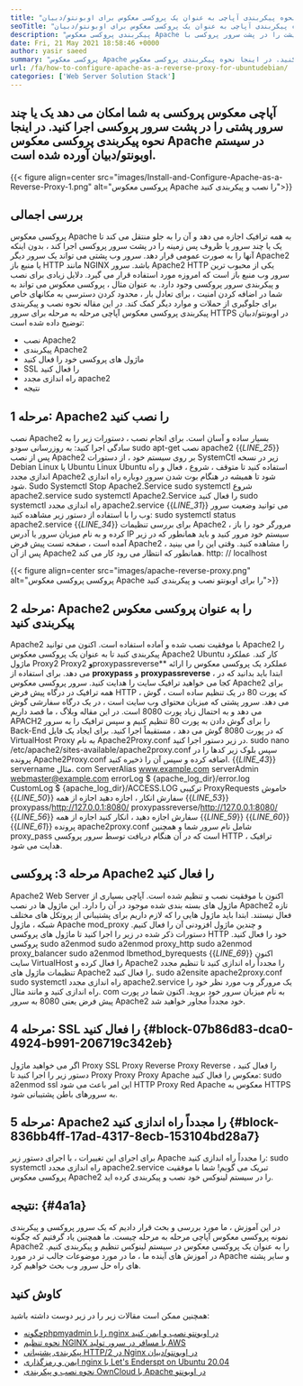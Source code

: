 ```yaml
---
title: "نحوه پیکربندی آپاچی به عنوان یک پروکسی معکوس برای اوبونتو/دبیان" 
seoTitle: "نحوه پیکربندی آپاچی به عنوان یک پروکسی معکوس برای اوبونتو/دبیان" 
description: "پیکربندی پروکسی معکوس Apache مرحله به مرحله به شما امکان می دهد یک یا چند سرور انتهایی پشت را در پشت سرور پروکسی با MOD_PROXY در Ubuntu/Debian Linux اجرا کنید." 
date: Fri, 21 May 2021 18:58:46 +0000
author: yasir saeed
summary: "پروکسی معکوس Apache به شما امکان می دهد یک یا چند سرور پشتی را در پشت سرور پروکسی اجرا کنید. در اینجا نحوه پیکربندی پروکسی معکوس Apache در سیستم اوبونتو/دبیان آورده شده است." 
url: /fa/how-to-configure-apache-as-a-reverse-proxy-for-ubuntudebian/
categories: ['Web Server Solution Stack']
---
```


## آپاچی معکوس پروکسی به شما امکان می دهد یک یا چند سرور پشتی را در پشت سرور پروکسی اجرا کنید. در اینجا نحوه پیکربندی پروکسی معکوس Apache در سیستم اوبونتو/دبیان آورده شده است.

{{< figure align=center src="images/Install-and-Configure-Apache-as-a-Reverse-Proxy-1.png" alt="پروکسی معکوس Apache را نصب و پیکربندی کنید">}}


##  **بررسی اجمالی**  
پروکسی معکوس Apache به همه ترافیک اجازه می دهد و آن را به جلو منتقل می کند تا یک یا چند سرور یا ظروف پس زمینه را در پشت سرور پروکسی اجرا کند ، بدون اینکه آنها را به صورت عمومی قرار دهد. سرور وب پشتی می تواند یک سرور دیگر Apache2 یا منبع باز HTTP مانند NGINX باشد. سرور Apache2 HTTP یکی از محبوب ترین سرور وب منبع باز است که امروزه مورد استفاده قرار می گیرد.
دلایل زیادی برای نصب و پیکربندی سرور پروکسی وجود دارد. به عنوان مثال ، پروکسی معکوس می تواند به شما در اضافه کردن امنیت ، برای تعادل بار ، محدود کردن دسترسی به مکانهای خاص برای جلوگیری از حملات و موارد دیگر کمک کند. در این مقاله نحوه نصب و پیکربندی پیکربندی پروکسی معکوس آپاچی مرحله به مرحله برای سرور HTTPS در اوبونتو/دبیان توضیح داده شده است:
  * نصب Apache2
  * پیکربندی Apache2
  * ماژول های پروکسی خود را فعال کنید
  * SSL را فعال کنید
  * راه اندازی مجدد apache2
  * نتیجه

## مرحله 1: Apache2 را نصب کنید
نصب Apache2 بسیار ساده و آسان است. برای انجام نصب ، دستورات زیر را به سادگی اجرا کنید:
به روزرسانی سودو
sudo apt-get نصب apache2
{{_LINE_25_}}
پس از نصب Apache2 بر روی سیستم خود ، از دستورات SystemCtl زیر در نسخه Debian Linux یا Ubuntu Linux Ubuntu استفاده کنید تا متوقف ، شروع ، فعال و راه اندازی مجدد Apache2 شود تا همیشه در هنگام بوت شدن سرور دوباره راه اندازی شود.
Sudo Systemctl Stop Apache2.Service
sudo systemctl شروع apache2.service
sudo systemctl Apache2.Service را فعال کنید
sudo systemctl راه اندازی مجدد apache2.service
{{_LINE_31_}}
می توانید وضعیت سرور وب را با استفاده از دستور زیر مشاهده کنید:
sudo systemctl status apache2.service
{{_LINE_34_}}
برای بررسی تنظیمات Apache2 ، مرورگر خود را باز کرده و به نام میزبان سرور یا آدرس IP سیستم خود مرور کنید و باید همانطور که در زیر آمده است ، صفحه تست پیش فرض Apache2 را مشاهده کنید. وقتی این را می بینید ، پس از آن Apache2 همانطور که انتظار می رود کار می کند. http: // localhost

{{< figure align=center src="images/apache-reverse-proxy.png" alt="پروکسی پروکسی معکوس Apache را برای اوبونتو نصب و پیکربندی کنید">}}


## مرحله 2: Apache2 را به عنوان پروکسی معکوس پیکربندی کنید
Apache2 با موفقیت نصب شده و آماده استفاده است. اکنون می توانید Apache2 را پیکربندی کنید تا به عنوان یک پروکسی معکوس Apache2 Ubuntu کار کند. عملکرد ماژول Proxy2 Proxy2  **و**proxypassreverse** عملکرد یک پروکسی معکوس را ارائه می دهد. برای استفاده از **proxypass** و **proxypassreverse** ، ابتدا باید بدانید که در کجا می خواهید ترافیک سایت را هدایت کنید.
سرور پروکسی معکوس Apache2 برای همه ترافیک در درگاه پیش فرض HTTP ، که پورت 80 در یک تنظیم ساده است ، گوش می دهد. سرور پشتی که میزبان محتوای وب سایت است ، در یک درگاه سفارشی گوش می دهد و به احتمال زیاد پورت 8080 است.
در این مقاله وبلاگ ، ما قصد داریم APACH2 را برای گوش دادن به پورت 80 تنظیم کنیم و سپس ترافیک را به سرور Back-End که در پورت 8080 گوش می دهد ، مستقیماً اجرا کنید. برای ایجاد یک فایل VirtualHost Proxy به نام Apache2Proxy.conf در زیر دستور اجرا کنید.
sudo nano /etc/apache2/sites-available/apache2proxy.conf
سپس بلوک زیر کدها را در پرونده Apache2Proxy.conf اضافه کرده و سپس آن را ذخیره کنید.
{{_LINE_43_}}
        servername مثال. com
        ServerAlias ​​www.example.com
        serverAdmin webmaster@example.com
        errorLog $ {apache_log_dir}/error.log
        CustomLog $ {apache_log_dir}/ACCESS.LOG ترکیبی
        ProxyRequests خاموش
{{_LINE_50_}}
          سفارش انکار ، اجازه دهید
          اجازه از همه
{{_LINE_53_}}
        proxypass/http://127.0.0.1:8080/
        proxypassreverse/http://127.0.0.1:8080/
{{_LINE_56_}}
          سفارش اجازه دهید ، انکار کنید
          اجازه از همه
{{_LINE_59_}}
{{_LINE_60_}}
{{_LINE_61_}}
پرونده apache2proxy.conf شامل نام سرور شما و همچنین proxy_pass است که در آن هنگام دریافت توسط سرور پروکسی HTTP ، ترافیک هدایت می شود.

## مرحله 3: پروکسی Apache2 را فعال کنید
Apache2 Web Server اکنون با موفقیت نصب و تنظیم شده است. آپاچی بسیاری از ماژول های بسته بندی شده موجود در آن را دارد. این ماژول ها در نصب Apache2 تازه فعال نیستند. ابتدا باید ماژول هایی را که لازم داریم برای پشتیبانی از پروتکل های مختلف شبکه ، ماژول Apache mod_proxy و چندین ماژول افزودنی آن را فعال کنیم. دستورات ذکر شده در زیر را اجرا کنید تا ماژول های پروکسی HTTP خود را فعال کنید.
پروکسی sudo a2enmod
sudo a2enmod proxy_http
sudo a2enmod proxy_balancer
sudo a2enmod lbmethod_byrequests
{{_LINE_69_}}
اکنون سایت VirtualHost را فعال کرده و Apache2 را مجدداً راه اندازی کنید تا تنظیم مجدد تنظیمات ماژول های Apache2 را فعال کنید.
sudo a2ensite apache2proxy.conf
sudo systemctl راه اندازی مجدد apache2.service
یک مرورگر وب مورد نظر خود را راه اندازی کنید و مانند مثال. com به نام میزبان سرور خود بروید. اکنون شما در پورت پیش فرض یعنی 8080 به سرور Apache2 خود مجدداً مجاور خواهید شد.

## مرحله 4: SSL را فعال کنید {#block-07b86d83-dca0-4924-b991-206719c342eb}

اگر می خواهید ماژول Proxy SSL Proxy Reverse Proxy Reverse را فعال کنید ، دستور زیر را اجرا کنید تا Proxy Proxy Proxy Apache معکوس را فعال کنید:
sudo a2enmod ssl
این امر باعث می شود HTTP Proxy Red Apache معکوس به HTTPS به سرورهای باطن پشتیبانی شود.

## مرحله 5: Apache2 را مجدداً راه اندازی کنید {#block-836bb4ff-17ad-4317-8ecb-153104bd28a7}

برای اجرای این تغییرات ، با اجرای دستور زیر Apache را مجدداً راه اندازی کنید:
sudo systemctl راه اندازی مجدد apache2.service
تبریک می گویم! شما با موفقیت پروکسی معکوس Apache2 را در سیستم لینوکس خود نصب و پیکربندی کرده اید.

##  **نتیجه:**   {#4a1a}

در این آموزش ، ما مورد بررسی و بحث قرار دادیم که یک سرور پروکسی و پیکربندی نمونه پروکسی معکوس آپاچی مرحله به مرحله چیست. ما همچنین یاد گرفتیم که چگونه Apache2 را به عنوان یک پروکسی معکوس در سیستم لینوکس تنظیم و پیکربندی کنیم. در آموزش های آینده ما ، ما در مورد موضوعات جالب تر در مورد Apache و سایر پشته های راه حل سرور وب بحث خواهیم کرد.

## کاوش کنید
همچنین ممکن است مقالات زیر را در زیر دوست داشته باشید:
  * [چگونه][1][phpmyadmin را با nginx در اوبونتو نصب و ایمن کنید][2]
  * [نحوه تنظیم NGINX با مسافر در سرور تولید AWS][3]
  * [پیکربندی پشتیبانی HTTP/2 در Nginx در اوبونتو/دبیان][4]
  * [ایمن و رمزگذاری nginx با Let's Enderspt on Ubuntu 20.04][5]
  * [نحوه نصب و پیکربندی OwnCloud با Apache در اوبونتو][6]



 [1]: https://blog.containerize.com/web-server-solution-stack/fa/how-to-configure-apache-as-a-reverse-proxy-for-ubuntudebian/
 [2]: https://blog.containerize.com/web-server-solution-stack/how-to-install-and-secure-phpmyadmin-with-nginx-on-ubuntu/
 [3]: https://blog.containerize.com/web-server-solution-stack/how-to-setup-nginx-with-passenger-on-aws-production-server/
 [4]: https://blog.containerize.com/web-server-solution-stack/how-to-configure-http2-support-in-nginx-on-ubuntudebian/
 [5]: https://blog.containerize.com/web-server-solution-stack/how-to-secure-nginx-with-letsencrypt-on-ubuntu-20-04/
 [6]: https://blog.containerize.com/backup-and-sync-software/how-to-install-and-configure-owncloud-with-apache-on-ubuntu/
